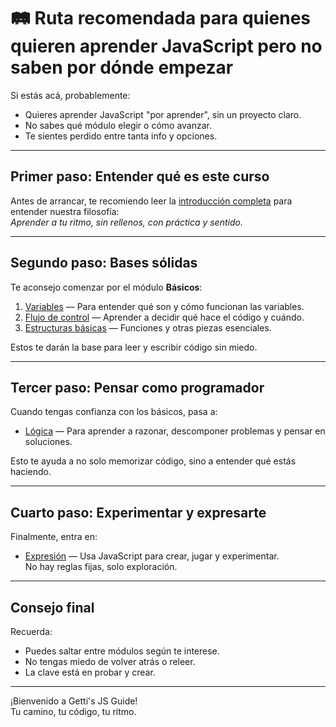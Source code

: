 # 🛤️ Ruta recomendada para quienes quieren aprender JavaScript pero no saben por dónde empezar

Si estás acá, probablemente:

- Quieres aprender JavaScript "por aprender", sin un proyecto claro.  
- No sabes qué módulo elegir o cómo avanzar.  
- Te sientes perdido entre tanta info y opciones.

---

## Primer paso: Entender qué es este curso

Antes de arrancar, te recomiendo leer la [introducción completa](../intro/README.md) para entender nuestra filosofía:  
*Aprender a tu ritmo, sin rellenos, con práctica y sentido.*

---

## Segundo paso: Bases sólidas

Te aconsejo comenzar por el módulo **Básicos**:

1. [Variables](../basics/variables/README.md) — Para entender qué son y cómo funcionan las variables.  
2. [Flujo de control](../basics/control-flow/README.md) — Aprender a decidir qué hace el código y cuándo.  
3. [Estructuras básicas](../basics/structures/README.md) — Funciones y otras piezas esenciales.

Estos te darán la base para leer y escribir código sin miedo.

---

## Tercer paso: Pensar como programador

Cuando tengas confianza con los básicos, pasa a:

- [Lógica](../logic/README.md) — Para aprender a razonar, descomponer problemas y pensar en soluciones.

Esto te ayuda a no solo memorizar código, sino a entender qué estás haciendo.

---

## Cuarto paso: Experimentar y expresarte

Finalmente, entra en:

- [Expresión](../expression/README.md) — Usa JavaScript para crear, jugar y experimentar.  
No hay reglas fijas, solo exploración.

---

## Consejo final

Recuerda:  
- Puedes saltar entre módulos según te interese.  
- No tengas miedo de volver atrás o releer.  
- La clave está en probar y crear.

---

¡Bienvenido a Getti's JS Guide!  
Tu camino, tu código, tu ritmo.
